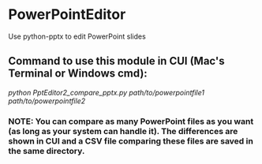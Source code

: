 # PowerPointEditor
Use python-pptx to edit PowerPoint slides

## Command to use this module in CUI (Mac's Terminal or Windows cmd):
*python PptEditor2_compare_pptx.py path/to/powerpointfile1 path/to/powerpointfile2*

### NOTE: You can compare as many PowerPoint files as you want (as long as your system can handle it). The differences are shown in CUI and a CSV file comparing these files are saved in the same directory.
